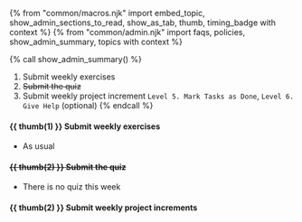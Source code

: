 {% from "common/macros.njk" import embed_topic, show_admin_sections_to_read, show_as_tab, thumb, timing_badge with context %}
{% from "common/admin.njk" import faqs, policies, show_admin_summary, topics with context %}

{% call show_admin_summary() %}
1. Submit weekly exercises
1. ~~Submit the quiz~~
1. Submit weekly project increment `Level 5. Mark Tasks as Done`, `Level 6. Give Help` (optional)
{% endcall %}


#### {{ thumb(1) }} Submit weekly exercises

* As usual


#### ~~{{ thumb(2) }} Submit the quiz~~

* There is no quiz this week


#### {{ thumb(2) }} Submit weekly project increments

<span id="week5-project">

<include src="montyFragment.md" boilerplate var-displacement="../.." var-header="**Level 5. Mark Tasks as Done**" var-fragment="monty-fragment.md#monty5" />
<include src="montyFragment.md" boilerplate var-displacement="../.." var-header="**Level 6. Give Help**" var-tag="optional" var-fragment="monty-fragment.md#monty6" />
</span>
